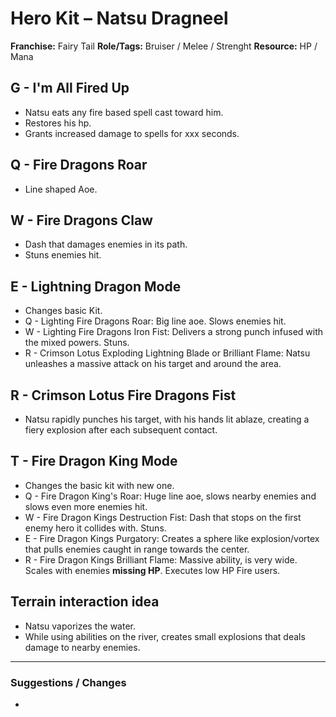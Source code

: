 # Hero Kit – Natsu Dragneel

**Franchise:** Fairy Tail
**Role/Tags:** Bruiser / Melee / Strenght
**Resource:** HP / Mana

## G - I'm All Fired Up
- Natsu eats any fire based spell cast toward him.
- Restores his hp. 
- Grants increased damage to spells for xxx seconds.

## Q - Fire Dragons Roar
- Line shaped Aoe.

## W - Fire Dragons Claw
- Dash that damages enemies in its path.
- Stuns enemies hit.

## E - Lightning Dragon Mode
- Changes basic Kit.
- Q - Lighting Fire Dragons Roar: Big line aoe. Slows enemies hit.
- W - Lighting Fire Dragons Iron Fist: Delivers a strong punch infused with the mixed powers. Stuns.
- R - Crimson Lotus Exploding Lightning Blade or Brilliant Flame: Natsu unleashes a massive attack on his target and around the area.

## R - Crimson Lotus Fire Dragons Fist
- Natsu rapidly punches his target, with his hands lit ablaze, creating a fiery explosion after each subsequent contact.

## T - Fire Dragon King Mode
- Changes the basic kit with new one.
- Q - Fire Dragon King's Roar: Huge line aoe, slows nearby enemies and slows even more enemies hit.
- W - Fire Dragon Kings Destruction Fist: Dash that stops on the first enemy hero it collides with. Stuns.
- E - Fire Dragon Kings Purgatory: Creates a sphere like explosion/vortex that pulls enemies caught in range towards the center.
- R - Fire Dragon Kings Brilliant Flame: Massive ability, is very wide. Scales with enemies **missing HP**. Executes low HP Fire users.

## Terrain interaction idea
- Natsu vaporizes the water.
- While using abilities on the river, creates small explosions that deals damage to nearby enemies. 

---

### Suggestions / Changes
- <your notes here>